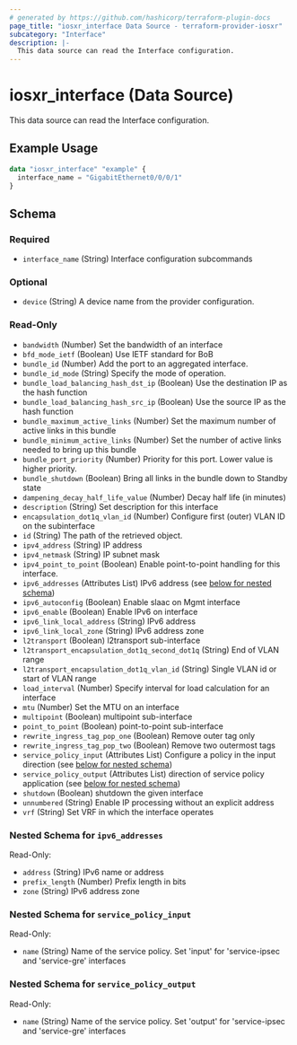 ```yaml
---
# generated by https://github.com/hashicorp/terraform-plugin-docs
page_title: "iosxr_interface Data Source - terraform-provider-iosxr"
subcategory: "Interface"
description: |-
  This data source can read the Interface configuration.
---
```


# iosxr_interface (Data Source)

This data source can read the Interface configuration.

## Example Usage

```terraform
data "iosxr_interface" "example" {
  interface_name = "GigabitEthernet0/0/0/1"
}
```

<!-- schema generated by tfplugindocs -->
## Schema

### Required

- `interface_name` (String) Interface configuration subcommands

### Optional

- `device` (String) A device name from the provider configuration.

### Read-Only

- `bandwidth` (Number) Set the bandwidth of an interface
- `bfd_mode_ietf` (Boolean) Use IETF standard for BoB
- `bundle_id` (Number) Add the port to an aggregated interface.
- `bundle_id_mode` (String) Specify the mode of operation.
- `bundle_load_balancing_hash_dst_ip` (Boolean) Use the destination IP as the hash function
- `bundle_load_balancing_hash_src_ip` (Boolean) Use the source IP as the hash function
- `bundle_maximum_active_links` (Number) Set the maximum number of active links in this bundle
- `bundle_minimum_active_links` (Number) Set the number of active links needed to bring up this bundle
- `bundle_port_priority` (Number) Priority for this port. Lower value is higher priority.
- `bundle_shutdown` (Boolean) Bring all links in the bundle down to Standby state
- `dampening_decay_half_life_value` (Number) Decay half life (in minutes)
- `description` (String) Set description for this interface
- `encapsulation_dot1q_vlan_id` (Number) Configure first (outer) VLAN ID on the subinterface
- `id` (String) The path of the retrieved object.
- `ipv4_address` (String) IP address
- `ipv4_netmask` (String) IP subnet mask
- `ipv4_point_to_point` (Boolean) Enable point-to-point handling for this interface.
- `ipv6_addresses` (Attributes List) IPv6 address (see [below for nested schema](#nestedatt--ipv6_addresses))
- `ipv6_autoconfig` (Boolean) Enable slaac on Mgmt interface
- `ipv6_enable` (Boolean) Enable IPv6 on interface
- `ipv6_link_local_address` (String) IPv6 address
- `ipv6_link_local_zone` (String) IPv6 address zone
- `l2transport` (Boolean) l2transport sub-interface
- `l2transport_encapsulation_dot1q_second_dot1q` (String) End of VLAN range
- `l2transport_encapsulation_dot1q_vlan_id` (String) Single VLAN id or start of VLAN range
- `load_interval` (Number) Specify interval for load calculation for an interface
- `mtu` (Number) Set the MTU on an interface
- `multipoint` (Boolean) multipoint sub-interface
- `point_to_point` (Boolean) point-to-point sub-interface
- `rewrite_ingress_tag_pop_one` (Boolean) Remove outer tag only
- `rewrite_ingress_tag_pop_two` (Boolean) Remove two outermost tags
- `service_policy_input` (Attributes List) Configure a policy in the input direction (see [below for nested schema](#nestedatt--service_policy_input))
- `service_policy_output` (Attributes List) direction of service policy application (see [below for nested schema](#nestedatt--service_policy_output))
- `shutdown` (Boolean) shutdown the given interface
- `unnumbered` (String) Enable IP processing without an explicit address
- `vrf` (String) Set VRF in which the interface operates

<a id="nestedatt--ipv6_addresses"></a>
### Nested Schema for `ipv6_addresses`

Read-Only:

- `address` (String) IPv6 name or address
- `prefix_length` (Number) Prefix length in bits
- `zone` (String) IPv6 address zone


<a id="nestedatt--service_policy_input"></a>
### Nested Schema for `service_policy_input`

Read-Only:

- `name` (String) Name of the service policy. Set 'input' for 'service-ipsec and 'service-gre' interfaces


<a id="nestedatt--service_policy_output"></a>
### Nested Schema for `service_policy_output`

Read-Only:

- `name` (String) Name of the service policy. Set 'output' for 'service-ipsec and 'service-gre' interfaces
